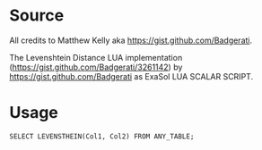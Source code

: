# Source
All credits to Matthew Kelly aka https://gist.github.com/Badgerati.

The Levenshtein Distance LUA implementation (https://gist.github.com/Badgerati/3261142) by https://gist.github.com/Badgerati as ExaSol LUA SCALAR SCRIPT.

# Usage

```
SELECT LEVENSTHEIN(Col1, Col2) FROM ANY_TABLE;
```